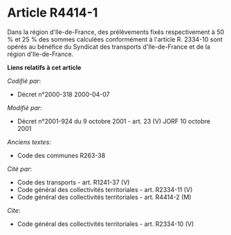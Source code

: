 # Article R4414-1

Dans la région d'Ile-de-France, des prélèvements fixés respectivement à 50 % et 25 % des sommes calculées conformément à
l'article R. 2334-10 sont opérés au bénéfice du Syndicat des transports d'Ile-de-France et de la région d'Ile-de-France.

**Liens relatifs à cet article**

_Codifié par_:

  - Décret n°2000-318 2000-04-07

_Modifié par_:

  - Décret n°2001-924 du 9 octobre 2001 - art. 23 (V) JORF 10 octobre 2001

_Anciens textes_:

  - Code des communes R263-38

_Cité par_:

  - Code des transports - art. R1241-37 (V)
  - Code général des collectivités territoriales - art. R2334-11 (V)
  - Code général des collectivités territoriales - art. R4414-2 (M)

_Cite_:

  - Code général des collectivités territoriales - art. R2334-10 (V)
